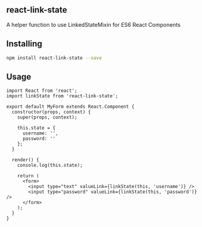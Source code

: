 ## react-link-state
A helper function to use LinkedStateMixin for ES6 React Components

## Installing
```bash
npm install react-link-state --save
```

## Usage
```es6
import React from 'react';
import linkState from 'react-link-state';

export default MyForm extends React.Component {
  constructor(props, context) {
    super(props, context);

    this.state = {
      username: '',
      password: ''
    };
  }

  render() {
    console.log(this.state);
    
    return (
      <form>
        <input type="text" valueLink={linkState(this, 'username')} />
        <input type="password" valueLink={linkState(this, 'password')} />
      </form>
    );
  }
}
```